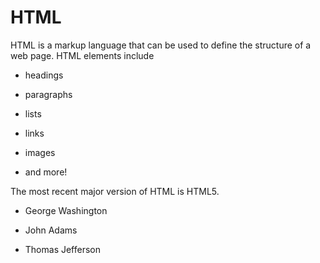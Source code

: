 # HTML







HTML is a markup language that can be used to define the structure of a web page. HTML elements include







* headings



* paragraphs



* lists



* links



* images




* and more!











The most recent major version of HTML is HTML5.











- George Washington



- John Adams



- Thomas Jefferson